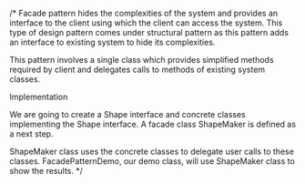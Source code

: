/*
 Facade pattern hides the complexities of the system and 
provides an interface to the client using which the client 
can access the system. This type of design pattern comes 
under structural pattern as this pattern adds an interface 
to existing system to hide its complexities.

This pattern involves a single class which provides simplified 
methods required by client and delegates calls to methods of 
existing system classes.

Implementation

We are going to create a Shape interface and concrete classes 
implementing the Shape interface. A facade class ShapeMaker 
is defined as a next step.

ShapeMaker class uses the concrete classes to delegate user calls 
to these classes. FacadePatternDemo, our demo class, will use ShapeMaker 
class to show the results.
 */